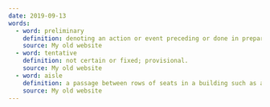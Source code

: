 ```yaml
---
date: 2019-09-13
words:
  - word: preliminary
    definition: denoting an action or event preceding or done in preparation for something fuller or more important.
    source: My old website
  - word: tentative
    definition: not certain or fixed; provisional.
    source: My old website
  - word: aisle
    definition: a passage between rows of seats in a building such as a church or theater, an airplane, or a train.
    source: My old website
---
```

